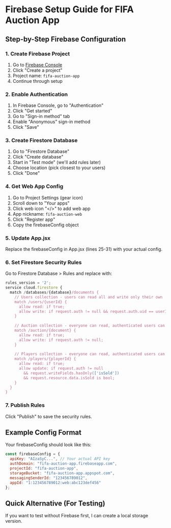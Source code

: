 # Firebase Setup Guide for FIFA Auction App

## Step-by-Step Firebase Configuration

### 1. Create Firebase Project
1. Go to [Firebase Console](https://console.firebase.google.com/)
2. Click "Create a project" 
3. Project name: `fifa-auction-app`
4. Continue through setup

### 2. Enable Authentication
1. In Firebase Console, go to "Authentication"
2. Click "Get started"
3. Go to "Sign-in method" tab
4. Enable "Anonymous" sign-in method
5. Click "Save"

### 3. Create Firestore Database
1. Go to "Firestore Database"
2. Click "Create database"
3. Start in "Test mode" (we'll add rules later)
4. Choose location (pick closest to your users)
5. Click "Done"

### 4. Get Web App Config
1. Go to Project Settings (gear icon)
2. Scroll down to "Your apps"
3. Click web icon "</>" to add web app
4. App nickname: `fifa-auction-web`
5. Click "Register app"
6. Copy the firebaseConfig object

### 5. Update App.jsx
Replace the firebaseConfig in App.jsx (lines 25-31) with your actual config.

### 6. Set Firestore Security Rules
Go to Firestore Database > Rules and replace with:

```javascript
rules_version = '2';
service cloud.firestore {
  match /databases/{database}/documents {
    // Users collection - users can read all and write only their own
    match /users/{userId} {
      allow read: if true;
      allow write: if request.auth != null && request.auth.uid == userId;
    }
    
    // Auction collection - everyone can read, authenticated users can write
    match /auction/{document} {
      allow read: if true;
      allow write: if request.auth != null;
    }
    
    // Players collection - everyone can read, authenticated users can update isSold field
    match /players/{playerId} {
      allow read: if true;
      allow update: if request.auth != null 
        && request.writeFields.hasOnly(['isSold'])
        && request.resource.data.isSold is bool;
    }
  }
}
```

### 7. Publish Rules
Click "Publish" to save the security rules.

## Example Config Format
Your firebaseConfig should look like this:

```javascript
const firebaseConfig = {
  apiKey: "AIzaSyC...", // Your actual API key
  authDomain: "fifa-auction-app.firebaseapp.com",
  projectId: "fifa-auction-app",
  storageBucket: "fifa-auction-app.appspot.com",
  messagingSenderId: "123456789012",
  appId: "1:123456789012:web:abc123def456"
};
```

## Quick Alternative (For Testing)
If you want to test without Firebase first, I can create a local storage version.